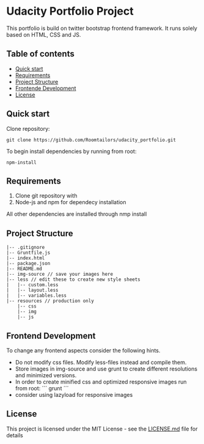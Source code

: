 # Udacity Portfolio Project

This portfolio is build on twitter bootstrap frontend framework. It runs solely based on HTML, CSS and JS.

## Table of contents

* [Quick start](#quick-start)
* [Requirements](#requirements)
* [Project Structure](#project-structure)
* [Frontende Development](#frontend-development)
* [License](#license)


## Quick start

Clone repository:
```
git clone https://github.com/Roomtailors/udacity_portfolio.git
```

To begin install dependencies by running from root:

```
npm-install
```

## Requirements

1. Clone git repository with 
2. Node-js and npm for dependecy installation

All other dependencies are installed through nmp install

## Project Structure

    |-- .gitignore
    |-- Gruntfile.js
    |-- index.html
    |-- package.json
    |-- README.md
    |-- img-source // save your images here
    |-- less // edit these to create new style sheets
    |   |-- custom.less
    |   |-- layout.less
    |   |-- variables.less
    |-- resources // production only
        |-- css
        |-- img
        |-- js

## Frontend Development

To change any frontend aspects consider the following hints.

- Do not modify css files. Modify less-files instead and compile them.
- Store images in img-source and use grunt to create different resolutions and minimized versions.
- In order to create minified css and optimized responsive images run from root:
´´´
grunt
´´´
- consider using lazyload for responsive images

## License

This project is licensed under the MIT License - see the [LICENSE.md](LICENSE.md) file for details
